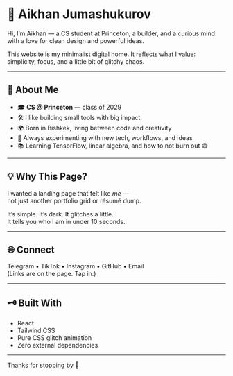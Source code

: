 # 🧠 Aikhan Jumashukurov

Hi, I’m Aikhan — a CS student at Princeton, a builder, and a curious mind with a love for clean design and powerful ideas.

This website is my minimalist digital home. It reflects what I value: simplicity, focus, and a little bit of glitchy chaos.

---

## 🧭 About Me

- 🎓 **CS @ Princeton** — class of 2029
- 🛠️ I like building small tools with big impact
- 🌍 Born in Bishkek, living between code and creativity
- 🧪 Always experimenting with new tech, workflows, and ideas
- 📚 Learning TensorFlow, linear algebra, and how to not burn out 😅

---

## 💡 Why This Page?

I wanted a landing page that felt like _me_ —  
not just another portfolio grid or résumé dump.

It’s simple. It’s dark. It glitches a little.  
It tells you who I am in under 10 seconds.

---

## 🌐 Connect

Telegram • TikTok • Instagram • GitHub • Email  
(Links are on the page. Tap in.)

---

## 🗝️ Built With

- React
- Tailwind CSS
- Pure CSS glitch animation
- Zero external dependencies

---

Thanks for stopping by 👋
